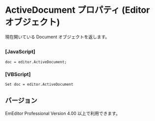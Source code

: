 # ActiveDocument プロパティ (Editor オブジェクト)

現在開いている Document オブジェクトを返します。

## 

### \[JavaScript\]

```
doc = editor.ActiveDocument;
```

### \[VBScript\]

```
Set doc = editor.ActiveDocument
```

## バージョン

EmEditor Professional Version 4.00 以上で利用できます。
